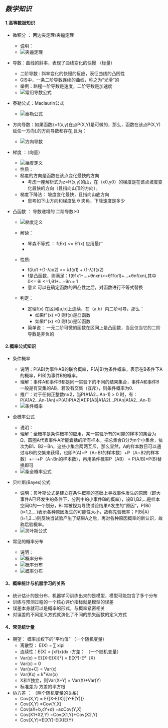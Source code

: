 ## ***数学知识***  
#### 1.高等数据知识  
   - 微积分 ： 两边夹定理/夹逼定理
      - 说明：
      - ![夹逼定理](https://github.com/harveyhwliu/Machine_Learning_Repository/blob/master/001math/image/1_math_jiabidingli.png?raw=true)

   - 导数：曲线的斜率，表现了曲线变化的快慢  （标量）
      - 二阶导数 : 斜率变化的快慢的反应，表征曲线的凸凹性
	  - GIS中，一条二阶导数连续的曲线，称之为“光滑”的
      - 举例：路程一阶导数是速度，二阶导数是加速度
	  - ![常用导数公式](https://github.com/harveyhwliu/Machine_Learning_Repository/blob/master/001math/image/2_daoshu.png?raw=true)

   
   - 泰勒公式：Maclaurin公式
      - ![泰勒公式](https://github.com/harveyhwliu/Machine_Learning_Repository/blob/master/001math/image/3_tyler_gongshi.png?raw=true)

   
   - 方向导数：如果函数z=f(x,y)在点P(X,Y)是可微的，那么，函数在该点P(X,Y)延任一方向L的方向导数都存在,且为：
      - ![方向导数](https://github.com/harveyhwliu/Machine_Learning_Repository/blob/master/001math/image/4_fangxiangdaoshu.png?raw=true)  

   
   - 梯度 ：（向量）
      - ![梯度定义](https://github.com/harveyhwliu/Machine_Learning_Repository/blob/master/001math/image/5_grad_definition.png?raw=true)  
	  - 性质：
	  - 梯度的方向是函数在该点变化最快的方向
	     - 考虑一座解析式为z=H(x,y)的山，在（x0,y0）的梯度是在该点坡度变化最快的方向（且指向山顶的方向）。
	  - 梯度下降法：  坡度变化最快，且指向山底方向  
	     - 思考如下山方向和梯度呈 θ 夹角，下降速度是多少

   
   - 凸函数 ： 导数递增的  二阶导数>0
      - ![梯度定义](https://github.com/harveyhwliu/Machine_Learning_Repository/blob/master/001math/image/6_tuhanshudingyi.png?raw=true)  
	  - 解读：
	     - 琴森不等式 ： f(Ex) <= Ef(x)  应用最广
		 - 
	  - 性质:
         - f(λx1 +(1-λ)x2) <= λf(x1) + (1-λ)f(x2)	  
	     - f是凸函数，则满足：f(θ1x1+...+θnxn)<=θ1f(x1)+...+θnf(xn),其中 0<= θi <=1,θ1+...+θn = 1
		 - 意义 可以在确定函数的凹凸性之后，对函数进行不等式替换
		 
	  - 判定：
	     - 定理f(x) 在区间[a,b]上连续，在（a,b）内二阶可导，那么：
		    - 如果f"(x) >0  则f(x)是凸函数
			- 如果f"(x) <0  则f(x)是凹函数
	     - 简单说： 一元二阶可微的函数在区间上是凸函数，当且仅当它的二阶导数是非负的
		 

#### 2.概率公式知识  
   - 条件概率
      - 说明：P(AB)为事件AB的联合概率，P(A|B)为条件概率，表示在B条件下A的概率，P(B)为事件B的概率。
	  - 理解：事件A和事件B都是同一实验下的不同的结果集合，事件A和事件B一般是有交集的AB，若没有交集（互斥），则条件概率为0.
	  - 推广：对于任何正整数n≥2，当P(A1A2...An-1) > 0 时，有：P(A1A2...An-1An)=P(A1)P(A2|A1)P(A3|A1A2)...P(An|A1A2...An-1)
      - ![条件概率](https://github.com/harveyhwliu/Machine_Learning_Repository/blob/master/001math/image/1_tiaojiangailv.png?raw=true)
 
   
   - 全概率公式
      - 说明：
	  - 理解：全概率是条件概率的应用，某一实验所有的可能的样本的集合为Ω，圆圈A代表事件A所能囊括的所有样本，把总集合Ω分为n个小集合，依次为B1、B2···Bn，这些小集合两两互斥，那么显然，A的样本数目可以通过与Bi的交集来获得，也即P(A)=P（A∩B1的样本数）+P（A∩B2的样本数）+····+P（A∩Bn的样本数），再用条件概率P（AB） = P(A/B)*P(B)替换即可
      - ![条全概率公式](https://github.com/harveyhwliu/Machine_Learning_Repository/blob/master/001math/image/2_quangailvgongshi.png?raw=true)
   
   
   - 贝叶斯(Bayes)公式
      - 说明：贝叶斯公式是建立在条件概率的基础上寻找事件发生的原因（即大事件A已经发生的条件下，分割中的小事件Bi的概率），设B1,B2,...是样本空间Ω的一个划分，Bi 常被视为导致试验结果A发生的”原因“，P(Bi)(i=1,2,...)表示各种原因发生的可能性大小，故称先验概率；P(Bi|A)(i=1,2...)则反映当试验产生了结果A之后，再对各种原因概率的新认识，故称后验概率。
      - ![贝叶斯公式](https://github.com/harveyhwliu/Machine_Learning_Repository/blob/master/001math/image/3_bayes.png?raw=true)
 
   
   - 常见的概率分布
      - 说明：
      - ![概率分布](https://github.com/harveyhwliu/Machine_Learning_Repository/blob/master/001math/image/4_gailvfenpu.png?raw=true)
      - ![概率分布](https://github.com/harveyhwliu/Machine_Learning_Repository/blob/master/001math/image/7_fenbu1.png?raw=true)
      - ![概率分布](https://github.com/harveyhwliu/Machine_Learning_Repository/blob/master/001math/image/8_fenbu2.png?raw=true)
   

#### 3、概率统计与机器学习的关系
   - 统计估计的是分布，机器学习训练出来的是模型，模型可能包含了多个分布
   - 训练与预测过程的一个核心评价指标就是模型的误差
   - 误差本身就可以是概率的形式，与概率紧密相关
   - 对误差的不同定义方式就演化了不同的损失函数的定义方式


#### 4、常见统计量
   - 期望： 概率加权下的“平均值”  （一个随机变量）
      - 离散型： E(X) = ∑ xipi
      - 连续性：E(X) = ∫xf(x)dx
   -方差：  （一个随机变量）
      - Var(x) = E{[X-E(X)]²} = E(X²)-E²（X）
	  - Var(c) = 0
	  - Var(x+C) = Var(x)
	  - Var(Kx) = k²Var(x)
	  - X和Y独立，则Var(X+Y) = Var(X)+Var(Y)
	  - 标准差为 方差的平方根
   - 协方差 ： （两个随机变量的关系）
      - Cov(X,Y) = E{[X-E(X)][Y-E(Y)]}
      - Cov(X,Y) =Cov(Y,X)
      - Cov(aX+b,cY+d) =acCov(Y,X)	  
      - Cov(X1+X2,Y) =Cov(X1,Y)+Cov(X2,Y)
	  - Cov(X,Y)=E(XY)-E(X)E(Y)
   
   
   